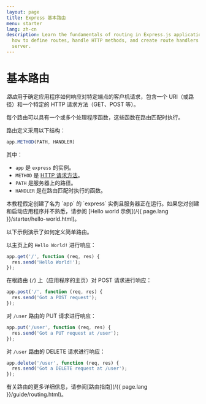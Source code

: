 ```yaml
---
layout: page
title: Express 基本路由
menu: starter
lang: zh-cn
description: Learn the fundamentals of routing in Express.js applications, including
  how to define routes, handle HTTP methods, and create route handlers for your web
  server.
---
```


# 基本路由

*路由*用于确定应用程序如何响应对特定端点的客户机请求，包含一个 URI（或路径）和一个特定的 HTTP 请求方法（GET、POST 等）。

每个路由可以具有一个或多个处理程序函数，这些函数在路由匹配时执行。

路由定义采用以下结构：
```js
app.METHOD(PATH, HANDLER)
```

其中：

- `app` 是 `express` 的实例。
- `METHOD` 是 [HTTP 请求方法](http://en.wikipedia.org/wiki/Hypertext_Transfer_Protocol)。
- `PATH` 是服务器上的路径。
- `HANDLER` 是在路由匹配时执行的函数。

<div class="doc-box doc-notice" markdown="1">
本教程假定创建了名为 `app` 的 `express` 实例且服务器正在运行。如果您对创建和启动应用程序并不熟悉，请参阅 [Hello world 示例](/{{ page.lang }}/starter/hello-world.html)。
</div>

以下示例演示了如何定义简单路由。

以主页上的 `Hello World!` 进行响应：

```js
app.get('/', function (req, res) {
  res.send('Hello World!');
});
```

在根路由 (`/`) 上（应用程序的主页）对 POST 请求进行响应：

```js
app.post('/', function (req, res) {
  res.send('Got a POST request');
});
```

对 `/user` 路由的 PUT 请求进行响应：

```js
app.put('/user', function (req, res) {
  res.send('Got a PUT request at /user');
});
```

对 `/user` 路由的 DELETE 请求进行响应：

```js
app.delete('/user', function (req, res) {
  res.send('Got a DELETE request at /user');
});
```

有关路由的更多详细信息，请参阅[路由指南](/{{ page.lang }}/guide/routing.html)。

